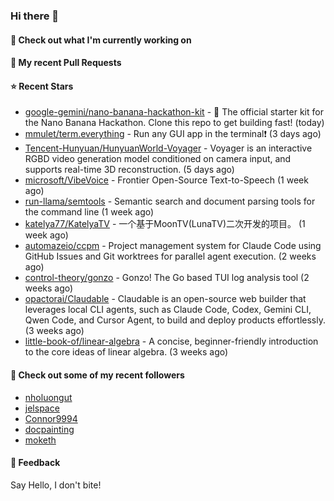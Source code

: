 ### Hi there 👋

#### 👷 Check out what I'm currently working on

#### 🔨 My recent Pull Requests


#### ⭐ Recent Stars

- [google-gemini/nano-banana-hackathon-kit](https://github.com/google-gemini/nano-banana-hackathon-kit) - 🍌 The official starter kit for the Nano Banana Hackathon. Clone this repo to get building fast! (today)
- [mmulet/term.everything](https://github.com/mmulet/term.everything) - Run any GUI app in the terminal❗ (3 days ago)
- [Tencent-Hunyuan/HunyuanWorld-Voyager](https://github.com/Tencent-Hunyuan/HunyuanWorld-Voyager) - Voyager is an interactive RGBD video generation model conditioned on camera input, and supports real-time 3D reconstruction. (5 days ago)
- [microsoft/VibeVoice](https://github.com/microsoft/VibeVoice) - Frontier Open-Source Text-to-Speech (1 week ago)
- [run-llama/semtools](https://github.com/run-llama/semtools) - Semantic search and document parsing tools for the command line (1 week ago)
- [katelya77/KatelyaTV](https://github.com/katelya77/KatelyaTV) - 一个基于MoonTV(LunaTV)二次开发的项目。 (1 week ago)
- [automazeio/ccpm](https://github.com/automazeio/ccpm) - Project management system for Claude Code using GitHub Issues and Git worktrees for parallel agent execution. (2 weeks ago)
- [control-theory/gonzo](https://github.com/control-theory/gonzo) - Gonzo! The Go based TUI log analysis tool (2 weeks ago)
- [opactorai/Claudable](https://github.com/opactorai/Claudable) - Claudable is an open-source web builder that leverages local CLI agents, such as Claude Code, Codex, Gemini CLI, Qwen Code, and Cursor Agent, to build and deploy products effortlessly. (3 weeks ago)
- [little-book-of/linear-algebra](https://github.com/little-book-of/linear-algebra) - A concise, beginner-friendly introduction to the core ideas of linear algebra. (3 weeks ago)

#### 👯 Check out some of my recent followers

- [nholuongut](https://github.com/nholuongut)
- [jelspace](https://github.com/jelspace)
- [Connor9994](https://github.com/Connor9994)
- [docpainting](https://github.com/docpainting)
- [moketh](https://github.com/moketh)

#### 💬 Feedback

Say Hello, I don't bite!